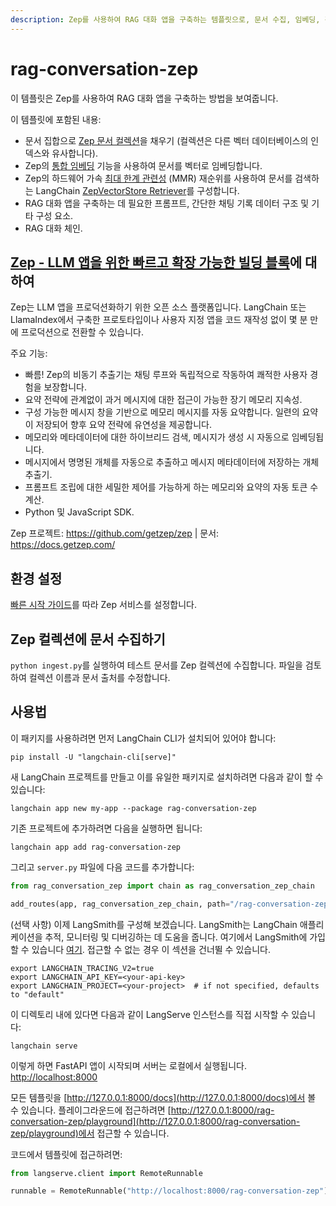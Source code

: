 ```yaml
---
description: Zep를 사용하여 RAG 대화 앱을 구축하는 템플릿으로, 문서 수집, 임베딩, 검색 및 대화 체인을 포함합니다.
---
```


# rag-conversation-zep

이 템플릿은 Zep를 사용하여 RAG 대화 앱을 구축하는 방법을 보여줍니다.

이 템플릿에 포함된 내용:
- 문서 집합으로 [Zep 문서 컬렉션](https://docs.getzep.com/sdk/documents/)을 채우기 (컬렉션은 다른 벡터 데이터베이스의 인덱스와 유사합니다).
- Zep의 [통합 임베딩](https://docs.getzep.com/deployment/embeddings/) 기능을 사용하여 문서를 벡터로 임베딩합니다.
- Zep의 하드웨어 가속 [최대 한계 관련성](https://docs.getzep.com/sdk/search_query/) (MMR) 재순위를 사용하여 문서를 검색하는 LangChain [ZepVectorStore Retriever](https://docs.getzep.com/sdk/documents/)를 구성합니다.
- RAG 대화 앱을 구축하는 데 필요한 프롬프트, 간단한 채팅 기록 데이터 구조 및 기타 구성 요소.
- RAG 대화 체인.

## [Zep - LLM 앱을 위한 빠르고 확장 가능한 빌딩 블록](https://www.getzep.com/)에 대하여
Zep는 LLM 앱을 프로덕션화하기 위한 오픈 소스 플랫폼입니다. LangChain 또는 LlamaIndex에서 구축한 프로토타입이나 사용자 지정 앱을 코드 재작성 없이 몇 분 만에 프로덕션으로 전환할 수 있습니다.

주요 기능:

- 빠름! Zep의 비동기 추출기는 채팅 루프와 독립적으로 작동하여 쾌적한 사용자 경험을 보장합니다.
- 요약 전략에 관계없이 과거 메시지에 대한 접근이 가능한 장기 메모리 지속성.
- 구성 가능한 메시지 창을 기반으로 메모리 메시지를 자동 요약합니다. 일련의 요약이 저장되어 향후 요약 전략에 유연성을 제공합니다.
- 메모리와 메타데이터에 대한 하이브리드 검색, 메시지가 생성 시 자동으로 임베딩됩니다.
- 메시지에서 명명된 개체를 자동으로 추출하고 메시지 메타데이터에 저장하는 개체 추출기.
- 프롬프트 조립에 대한 세밀한 제어를 가능하게 하는 메모리와 요약의 자동 토큰 수 계산.
- Python 및 JavaScript SDK.

Zep 프로젝트: https://github.com/getzep/zep | 문서: https://docs.getzep.com/

## 환경 설정

[빠른 시작 가이드](https://docs.getzep.com/deployment/quickstart/)를 따라 Zep 서비스를 설정합니다.

## Zep 컬렉션에 문서 수집하기

`python ingest.py`를 실행하여 테스트 문서를 Zep 컬렉션에 수집합니다. 파일을 검토하여 컬렉션 이름과 문서 출처를 수정합니다.

## 사용법

이 패키지를 사용하려면 먼저 LangChain CLI가 설치되어 있어야 합니다:

```shell
pip install -U "langchain-cli[serve]"
```


새 LangChain 프로젝트를 만들고 이를 유일한 패키지로 설치하려면 다음과 같이 할 수 있습니다:

```shell
langchain app new my-app --package rag-conversation-zep
```


기존 프로젝트에 추가하려면 다음을 실행하면 됩니다:

```shell
langchain app add rag-conversation-zep
```


그리고 `server.py` 파일에 다음 코드를 추가합니다:
```python
from rag_conversation_zep import chain as rag_conversation_zep_chain

add_routes(app, rag_conversation_zep_chain, path="/rag-conversation-zep")
```


(선택 사항) 이제 LangSmith를 구성해 보겠습니다.
LangSmith는 LangChain 애플리케이션을 추적, 모니터링 및 디버깅하는 데 도움을 줍니다.
여기에서 LangSmith에 가입할 수 있습니다 [여기](https://smith.langchain.com/).
접근할 수 없는 경우 이 섹션을 건너뛸 수 있습니다.

```shell
export LANGCHAIN_TRACING_V2=true
export LANGCHAIN_API_KEY=<your-api-key>
export LANGCHAIN_PROJECT=<your-project>  # if not specified, defaults to "default"
```


이 디렉토리 내에 있다면 다음과 같이 LangServe 인스턴스를 직접 시작할 수 있습니다:

```shell
langchain serve
```


이렇게 하면 FastAPI 앱이 시작되며 서버는 로컬에서 실행됩니다.
[http://localhost:8000](http://localhost:8000)

모든 템플릿을 [http://127.0.0.1:8000/docs](http://127.0.0.1:8000/docs)에서 볼 수 있습니다.
플레이그라운드에 접근하려면 [http://127.0.0.1:8000/rag-conversation-zep/playground](http://127.0.0.1:8000/rag-conversation-zep/playground)에서 접근할 수 있습니다.

코드에서 템플릿에 접근하려면:

```python
from langserve.client import RemoteRunnable

runnable = RemoteRunnable("http://localhost:8000/rag-conversation-zep")
```